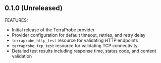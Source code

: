## 0.1.0 (Unreleased)

FEATURES:

* Initial release of the TerraProbe provider
* Provider configuration for default timeout, retries, and retry delay
* `terraprobe_http_test` resource for validating HTTP endpoints
* `terraprobe_tcp_test` resource for validating TCP connectivity
* Detailed test results including response time, status code, and content validation
